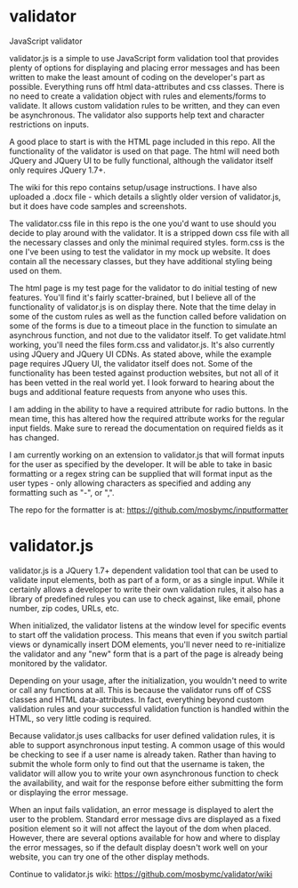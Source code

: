 validator
=========

JavaScript validator

validator.js is a simple to use JavaScript form validation tool that provides plenty of options for displaying and placing error messages and has been written to make the least amount of coding on the developer's part as possible. Everything runs off html data-attributes and css classes. There is no need to create a validation object with rules and elements/forms to validate. It allows custom validation rules to be written, and they can even be asynchronous. The validator also supports help text and character restrictions on inputs.

A good place to start is with the HTML page included in this repo. All the functionality of the validator is used on that page. The html will need both JQuery and JQuery UI to be fully functional, although the validator itself only requires JQuery 1.7+.

The wiki for this repo contains setup/usage instructions. I have also uploaded a .docx file - which details a slightly older version of validator.js, but it does have code samples and screenshots.

The validator.css file in this repo is the one you'd want to use should you decide to play around with the validator. It is a stripped down css file with all the necessary classes and only the minimal required styles. form.css is the one I've been using to test the validator in my mock up website. It does contain all the necessary classes, but they have additional styling being used on them.

The html page is my test page for the validator to do initial testing of new features. You'll find it's fairly scatter-brained, but I believe all of the functionality of validator.js is on display there. Note that the time delay in some of the custom rules as well as the function called before validation on some of the forms is due to a timeout place in the function to simulate an asynchrous function, and not due to the validator itself. To get validate.html working, you'll need the files form.css and validator.js. It's also currently using JQuery and JQuery UI CDNs. As stated above, while the example page requires JQuery UI, the validator itself does not. Some of the functionality has been tested against production websites, but not all of it has been vetted in the real world yet. I look forward to hearing about the bugs and additional feature requests from anyone who uses this.

I am adding in the ability to have a required attribute for radio buttons. In the mean time, this has altered how the required attribute works for the regular input fields. Make sure to reread the documentation on required fields as it has changed.

I am currently working on an extension to validator.js that will format inputs for the user as specified by the developer. It will be able to take in basic formatting or a regex string can be supplied that will format input as the user types - only allowing characters as specified and adding any formatting such as "-", or ",".

The repo for the formatter is at: https://github.com/mosbymc/inputformatter


# **validator.js**
validator.js is a JQuery 1.7+ dependent validation tool that can be used to validate input elements, both as part of a form, or as a single input. While it certainly allows a developer to write their own validation rules, it also has a library of predefined rules you can use to check against, like email, phone number, zip codes, URLs, etc.

When initialized, the validator listens at the window level for specific events to start off the validation process. This means that even if you switch partial views or dynamically insert DOM elements, you'll never need to re-initialize the validator and any "new" form that is a part of the page is already being monitored by the validator.

Depending on your usage, after the initialization, you wouldn't need to write or call any functions at all. This is because the validator runs off of CSS classes and HTML data-attributes. In fact, everything beyond custom validation rules and your successful validation function is handled within the HTML, so very little coding is required.

Because validator.js uses callbacks for user defined validation rules, it is able to support asynchronous input testing. A common usage of this would be checking to see if a user name is already taken. Rather than having to submit the whole form only to find out that the username is taken, the validator will allow you to write your own asynchronous function to check the availability, and wait for the response before either submitting the form or displaying the error message.

When an input fails validation, an error message is displayed to alert the user to the problem. Standard error message divs are displayed as a fixed position element so it will not affect the layout of the dom when placed. However, there are several options available for how and where to display the error messages, so if the default display doesn't work well on your website, you can try one of the other display methods.



Continue to validator.js wiki: https://github.com/mosbymc/validator/wiki
